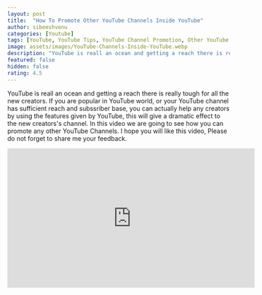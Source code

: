 ```yaml
---
layout: post
title:  "How To Promote Other YouTube Channels Inside YouTube"
author: sibeeshvenu
categories: [Youtube]
tags: [YouTube, YouTube Tips, YouTube Channel Promotion, Other YouTube Channel Promotion, Sibeesh Passion, Njan Oru Malayali, ഞാൻ ഒരു മലയാളി, Germaniyile Nalukal, Germany, Malayali in Germany, Indians in Germany, Keralite in Germany, Malayalees in Germany]
image: assets/images/YouTube-Channels-Inside-YouTube.webp
description: "YouTube is reall an ocean and getting a reach there is really tough for all the new creators. If you are popular in YouTube world, or your YouTube channel has sufficient reach and subssriber base, you can actually help any creators by using the features given by YouTube, this will give a dramatic effect to the new creators's channel. In this video we are going to see how you can promote any other YouTube Channels. I hope you will like this video, Please do not forget to share me your feedback."
featured: false
hidden: false
rating: 4.5
---
```


YouTube is reall an ocean and getting a reach there is really tough for all the new creators. If you are popular in YouTube world, or your YouTube channel has sufficient reach and subssriber base, you can actually help any creators by using the features given by YouTube, this will give a dramatic effect to the new creators's channel. In this video we are going to see how you can promote any other YouTube Channels. I hope you will like this video, Please do not forget to share me your feedback.  
  




<iframe width="560" height="315" src="https://www.youtube.com/embed/U17fa3o92fE" frameborder="0" allow="accelerometer; autoplay; encrypted-media; gyroscope; picture-in-picture" allowfullscreen></iframe>
